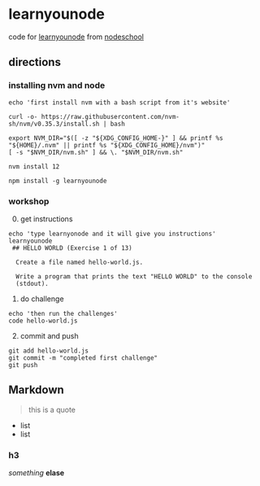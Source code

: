 # learnyounode
code for [learnyounode](https://github.com/workshopper/learnyounode) from [nodeschool](https://nodeschool.io/index.html#workshopper-list)

## directions
### installing nvm and node
```
echo 'first install nvm with a bash script from it's website'

curl -o- https://raw.githubusercontent.com/nvm-sh/nvm/v0.35.3/install.sh | bash

export NVM_DIR="$([ -z "${XDG_CONFIG_HOME-}" ] && printf %s "${HOME}/.nvm" || printf %s "${XDG_CONFIG_HOME}/nvm")"
[ -s "$NVM_DIR/nvm.sh" ] && \. "$NVM_DIR/nvm.sh" 

nvm install 12

npm install -g learnyounode
```

### workshop
0. get instructions

```
echo 'type learnyonode and it will give you instructions'
learnyounode
 ## HELLO WORLD (Exercise 1 of 13)  
   
  Create a file named hello-world.js.  
   
  Write a program that prints the text "HELLO WORLD" to the console  
  (stdout).  
```

1. do challenge

```
echo 'then run the challenges'
code hello-world.js
```

2. commit and push

```
git add hello-world.js
git commit -m "completed first challenge"
git push
```

## Markdown
> this is a quote
- list 
- list
### h3
_something_ __elase__
